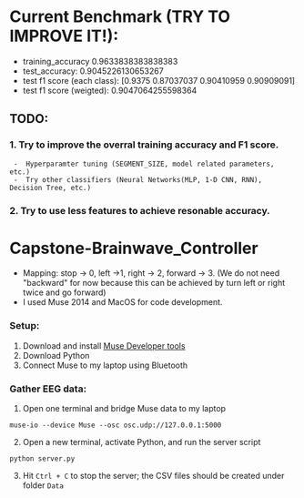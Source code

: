 # Current Benchmark (TRY TO IMPROVE IT!):
- training_accuracy 0.9633838383838383
- test_accuracy: 0.9045226130653267
- test f1 score (each class): [0.9375     0.87037037 0.90410959 0.90909091]
- test f1 score (weigted): 0.9047064255598364
## TODO:
### 1. Try to improve the overral training accuracy and F1 score.
     -  Hyperparamter tuning (SEGMENT_SIZE, model related parameters, etc.)
     -  Try other classifiers (Neural Networks(MLP, 1-D CNN, RNN), Decision Tree, etc.)
### 2. Try to use less features to achieve resonable accuracy.

# Capstone-Brainwave_Controller
- Mapping: stop -> 0, left ->1, right -> 2, forward -> 3. (We do not need "backward" for now because this can be achieved by turn left or right twice and go forward)
- I used Muse 2014 and MacOS for code development.



### Setup:
1. Download and install [Muse Developer tools](http://developer.choosemuse.com/tools/mac-tools/getting-started-for-mac)
2. Download Python
3. Connect Muse to my laptop using Bluetooth

### Gather EEG data:
1. Open one terminal and bridge Muse data to my laptop

```muse-io --device Muse --osc osc.udp://127.0.0.1:5000```

2. Open a new terminal, activate Python, and run the server script

```python server.py```

3. Hit ```Ctrl + C``` to stop the server; the CSV files should be created under folder ```Data```
